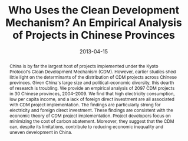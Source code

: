 ---
title: "Who Uses the Clean Development Mechanism? An Empirical Analysis of Projects in Chinese Provinces"
authors:
- admin
- Johannes Urpelainen
- Jeremy Wallace
author_notes:
date: "2013-04-15"
doi: ""

# Publication type.
# Accepts a single type but formatted as a YAML list (for Hugo requirements).
# Enter a publication type from the CSL standard.
publication_types: ["article-journal"]

# Publication name and optional abbreviated publication name.
publication: "*Global Environmental Change* 23(2): 512-521"

abstract: China is by far the largest host of projects implemented under the Kyoto Protocol's Clean Development Mechanism (CDM). However, earlier studies shed little light on the determinants of the distribution of CDM projects across Chinese provinces. Given China's large size and political-economic diversity, this dearth of research is troubling. We provide an empirical analysis of 2097 CDM projects in 30 Chinese provinces, 2004–2009. We find that high electricity consumption, low per capita income, and a lack of foreign direct investment are all associated with CDM project implementation. The findings are particularly strong for electricity and foreign direct investment. These findings are consistent with the economic theory of CDM project implementation. Project developers focus on minimizing the cost of carbon abatement. Moreover, they suggest that the CDM can, despite its limitations, contribute to reducing economic inequality and uneven development in China.

featured: false

# links:
# - name: ""
#   url: ""
url_pdf: https://www.sciencedirect.com/science/article/abs/pii/S0959378012001422
url_code: 
url_dataset: https://dataverse.harvard.edu/dataset.xhtml?persistentId=doi:10.7910/DVN/DDFRRO
url_poster: ''
url_project: ''
url_slides: ''
url_source: ''
url_video: ''
---